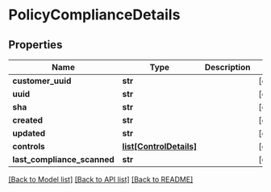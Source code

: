 # PolicyComplianceDetails

## Properties
Name | Type | Description | Notes
------------ | ------------- | ------------- | -------------
**customer_uuid** | **str** |  | [optional] 
**uuid** | **str** |  | [optional] 
**sha** | **str** |  | [optional] 
**created** | **str** |  | [optional] 
**updated** | **str** |  | [optional] 
**controls** | [**list[ControlDetails]**](ControlDetails.md) |  | [optional] 
**last_compliance_scanned** | **str** |  | [optional] 

[[Back to Model list]](../README.md#documentation-for-models) [[Back to API list]](../README.md#documentation-for-api-endpoints) [[Back to README]](../README.md)

